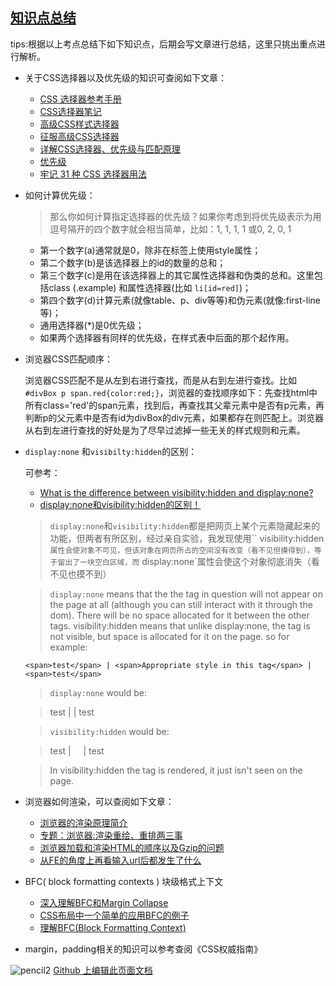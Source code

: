 ## [知识点总结](https://fe.padding.me/#/questions/1?id=%e7%9f%a5%e8%af%86%e7%82%b9%e6%80%bb%e7%bb%93)

tips:根据以上考点总结下如下知识点，后期会写文章进行总结，这里只挑出重点进行解析。

- 关于CSS选择器以及优先级的知识可查阅如下文章：
    
    - [CSS 选择器参考手册](http://www.w3school.com.cn/cssref/css_selectors.asp)
    - [CSS选择器笔记](http://www.ruanyifeng.com/blog/2009/03/css_selectors.html)
    - [高级CSS样式选择器](http://blog.fity.cn/post/421/)
    - [征服高级CSS选择器](http://www.qianduan.net/taming-advanced-css-selectors.html)
    - [详解CSS选择器、优先级与匹配原理](http://developer.51cto.com/art/201009/226852.htm)
    - [优先级](https://developer.mozilla.org/zh-CN/docs/Web/CSS/Specificity)
    - [牢记 31 种 CSS 选择器用法](http://peiwen.lu/css-selectors-must-memorize/#post__title)
- 如何计算优先级：
    
    > 那么你如何计算指定选择器的优先级？如果你考虑到将优先级表示为用逗号隔开的四个数字就会相当简单，比如：1, 1, 1, 1 或0, 2, 0, 1
    
    - 第一个数字(a)通常就是0，除非在标签上使用style属性；
    - 第二个数字(b)是该选择器上的id的数量的总和；
    - 第三个数字(c)是用在该选择器上的其它属性选择器和伪类的总和。这里包括class (.example) 和属性选择器(比如 `li[id=red]`)；
    - 第四个数字(d)计算元素(就像table、p、div等等)和伪元素(就像:first-line等)；
    - 通用选择器(*)是0优先级；
    - 如果两个选择器有同样的优先级，在样式表中后面的那个起作用。
- 浏览器CSS匹配顺序：
    
    浏览器CSS匹配不是从左到右进行查找，而是从右到左进行查找。比如`#divBox p span.red{color:red;}`，浏览器的查找顺序如下：先查找html中所有class='red'的span元素，找到后，再查找其父辈元素中是否有p元素，再判断p的父元素中是否有id为divBox的div元素，如果都存在则匹配上。浏览器从右到左进行查找的好处是为了尽早过滤掉一些无关的样式规则和元素。
    
- `display:none` 和`visibilty:hidden`的区别：
    
    可参考：
    
    - [What is the difference between visibility:hidden and display:none?](http://stackoverflow.com/questions/133051/what-is-the-difference-between-visibilityhidden-and-displaynone)
    - [display:none和visibility:hidden的区别！](http://bbs.blueidea.com/thread-2942695-1-1.html)
    
    > `display:none`和`visibility:hidden`都是把网页上某个元素隐藏起来的功能，但两者有所区别，经过亲自实验，我发现使用`` visibility:hidden`属性会使对象不可见，但该对象在网页所占的空间没有改变（看不见但摸得到），等于留出了一块空白区域，而` display:none`属性会使这个对象彻底消失（看不见也摸不到）
    
    > `display:none` means that the the tag in question will not appear on the page at all (although you can still interact with it through the dom). There will be no space allocated for it between the other tags. visibility:hidden means that unlike display:none, the tag is not visible, but space is allocated for it on the page. so for example:
    
    ```
    <span>test</span> | <span>Appropriate style in this tag</span> | <span>test</span>
    ```
    
    > `display:none` would be:
    
    > test | | test
    
    > `visibility:hidden` would be:
    
    > test |     | test
    
    > In visibility:hidden the tag is rendered, it just isn't seen on the page.
    
- 浏览器如何渲染，可以查阅如下文章：
    
    - [浏览器的渲染原理简介](http://coolshell.cn/articles/9666.html)
    - [专题：浏览器:渲染重绘、重排两三事](http://developer.51cto.com/art/201311/418133.htm)
    - [浏览器加载和渲染HTML的顺序以及Gzip的问题](http://www.nowamagic.net/academy/detail/48110160)
    - [从FE的角度上再看输入url后都发生了什么](http://div.io/topic/609)
- BFC( block formatting contexts ) 块级格式上下文
    
    - [深入理解BFC和Margin Collapse](http://www.w3cplus.com/css/understanding-bfc-and-margin-collapse.html)
    - [CSS布局中一个简单的应用BFC的例子](http://www.aliued.cn/2012/12/31/css%E5%B8%83%E5%B1%80%E4%B8%AD%E4%B8%80%E4%B8%AA%E7%AE%80%E5%8D%95%E7%9A%84%E5%BA%94%E7%94%A8bfc%E7%9A%84%E4%BE%8B%E5%AD%90.html)
    - [理解BFC(Block Formatting Context)](http://jqc.me/?p=68)

- margin，padding相关的知识可以参考查阅《CSS权威指南》

![pencil2](https://github.githubassets.com/images/icons/emoji/unicode/270f.png?v8.png) [Github 上编辑此页面文档](https://github.com/paddingme/Front-end-Web-Development-Interview-Question/blob/master/questions/1.md)